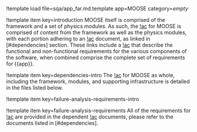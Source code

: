 !template load file=sqa/app_far.md.template app=MOOSE category=_empty_

!template item key=introduction
MOOSE itself is comprised of the framework and a set of physics modules. As such, the [!ac](FAR)
for MOOSE is comprised of content from the framework as well as the physics modules, with each
portion adhering to an [!ac](FAR) document, as linked in [#dependencies] section. These links
include a [!ac](FAR) that describe the functional and non-functional requirements for the various
components of the software, when combined comprise the complete set of requirements for {{app}}.

!template item key=dependencies-intro
The [!ac](FAR) for MOOSE as whole, including the framework, modules, and supporting infrastructure
is detailed in the files listed below.

!template item key=failure-analysis-requirements-intro

!template item key=failure-analysis-requirements
All of the requirements for [!ac](MOOSE) are provided in the dependent [!ac](FAR) documents, please
refer to the documents listed in [#dependencies].
